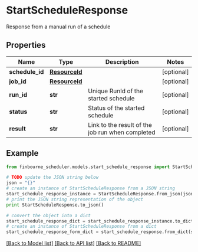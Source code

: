 # StartScheduleResponse

Response from a manual run of a schedule

## Properties
Name | Type | Description | Notes
------------ | ------------- | ------------- | -------------
**schedule_id** | [**ResourceId**](ResourceId.md) |  | [optional] 
**job_id** | [**ResourceId**](ResourceId.md) |  | [optional] 
**run_id** | **str** | Unique RunId of the started schedule | [optional] 
**status** | **str** | Status of the started schedule | [optional] 
**result** | **str** | Link to the result of the job run when completed | [optional] 

## Example

```python
from finbourne_scheduler.models.start_schedule_response import StartScheduleResponse

# TODO update the JSON string below
json = "{}"
# create an instance of StartScheduleResponse from a JSON string
start_schedule_response_instance = StartScheduleResponse.from_json(json)
# print the JSON string representation of the object
print StartScheduleResponse.to_json()

# convert the object into a dict
start_schedule_response_dict = start_schedule_response_instance.to_dict()
# create an instance of StartScheduleResponse from a dict
start_schedule_response_form_dict = start_schedule_response.from_dict(start_schedule_response_dict)
```
[[Back to Model list]](../README.md#documentation-for-models) [[Back to API list]](../README.md#documentation-for-api-endpoints) [[Back to README]](../README.md)


